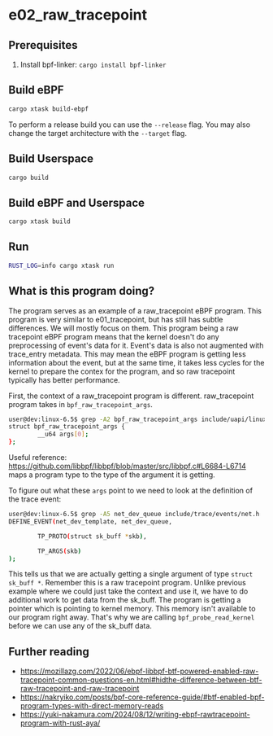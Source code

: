 # e02_raw_tracepoint

## Prerequisites

1. Install bpf-linker: `cargo install bpf-linker`

## Build eBPF

```bash
cargo xtask build-ebpf
```

To perform a release build you can use the `--release` flag.
You may also change the target architecture with the `--target` flag.

## Build Userspace

```bash
cargo build
```

## Build eBPF and Userspace

```bash
cargo xtask build
```

## Run

```bash
RUST_LOG=info cargo xtask run
```

## What is this program doing?

The program serves as an example of a raw_tracepoint eBPF program. This program is very similar to e01_tracepoint, but
has still has subtle differences. We will mostly focus on them. This program being a raw tracepoint eBPF program means
that the kernel doesn't do any preprocessing of event's data for it. Event's data is also not augmented with trace_entry
metadata. This may mean the eBPF program is getting less information about the event, but at the same time, it takes
less cycles for the kernel to prepare the contex for the program, and so raw tracepoint typically has better
performance.

First, the context of a raw_tracepoint program is different. raw_tracepoint program takes in `bpf_raw_tracepoint_args`.

```bash
user@dev:linux-6.5$ grep -A2 bpf_raw_tracepoint_args include/uapi/linux/bpf.h
struct bpf_raw_tracepoint_args {
        __u64 args[0];
};
```

Useful reference: https://github.com/libbpf/libbpf/blob/master/src/libbpf.c#L6684-L6714 maps a program type to the type of the argument it is getting.

To figure out what these `args` point to we need to look at the definition of the trace event:

```bash
user@dev:linux-6.5$ grep -A5 net_dev_queue include/trace/events/net.h
DEFINE_EVENT(net_dev_template, net_dev_queue,

        TP_PROTO(struct sk_buff *skb),

        TP_ARGS(skb)
);
```

This tells us that we are actually getting a single argument of type `struct sk_buff *`.  Remember this is a raw
tracepoint program. Unlike previous example where we could just take the context and use it, we have to do additional
work to get data from the sk_buff. The program is getting a pointer which is pointing to kernel memory. This memory
isn't available to our program right away. That's why we are calling `bpf_probe_read_kernel` before we can use any of
the sk_buff data.

## Further reading
- https://mozillazg.com/2022/06/ebpf-libbpf-btf-powered-enabled-raw-tracepoint-common-questions-en.html#hidthe-difference-between-btf-raw-tracepoint-and-raw-tracepoint
- https://nakryiko.com/posts/bpf-core-reference-guide/#btf-enabled-bpf-program-types-with-direct-memory-reads
- https://yuki-nakamura.com/2024/08/12/writing-ebpf-rawtracepoint-program-with-rust-aya/
